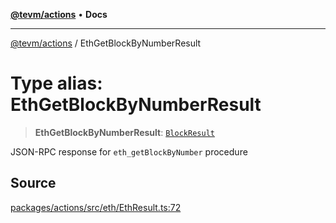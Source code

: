 [**@tevm/actions**](../README.md) • **Docs**

***

[@tevm/actions](../globals.md) / EthGetBlockByNumberResult

# Type alias: EthGetBlockByNumberResult

> **EthGetBlockByNumberResult**: [`BlockResult`](BlockResult.md)

JSON-RPC response for `eth_getBlockByNumber` procedure

## Source

[packages/actions/src/eth/EthResult.ts:72](https://github.com/evmts/tevm-monorepo/blob/main/packages/actions/src/eth/EthResult.ts#L72)
